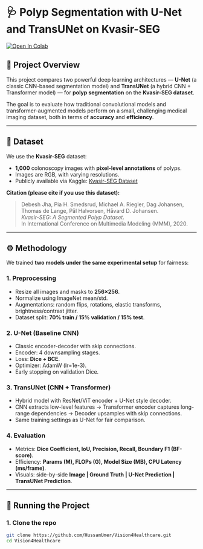 # 🩺 Polyp Segmentation with U-Net and TransUNet on Kvasir-SEG

[![Open In Colab](https://colab.research.google.com/assets/colab-badge.svg)](https://colab.research.google.com/github/yourusername/your-repo/blob/main/notebook.ipynb)

## 📌 Project Overview

This project compares two powerful deep learning architectures — **U-Net** (a classic CNN-based segmentation model) and **TransUNet** (a hybrid CNN + Transformer model) — for **polyp segmentation** on the **Kvasir-SEG dataset**.  

The goal is to evaluate how traditional convolutional models and transformer-augmented models perform on a small, challenging medical imaging dataset, both in terms of **accuracy** and **efficiency**.

---

## 📂 Dataset

We use the **Kvasir-SEG** dataset:  
- **1,000** colonoscopy images with **pixel-level annotations** of polyps.  
- Images are RGB, with varying resolutions.  
- Publicly available via Kaggle: [Kvasir-SEG Dataset](https://www.kaggle.com/datasets/debeshjha1/kvasirseg)  

**Citation (please cite if you use this dataset):**
> Debesh Jha, Pia H. Smedsrud, Michael A. Riegler, Dag Johansen, Thomas de Lange, Pål Halvorsen, Håvard D. Johansen.  
> *Kvasir-SEG: A Segmented Polyp Dataset*.  
> In International Conference on Multimedia Modeling (MMM), 2020.  

---

## ⚙️ Methodology

We trained **two models under the same experimental setup** for fairness:

### 1. Preprocessing
- Resize all images and masks to **256×256**.  
- Normalize using ImageNet mean/std.  
- Augmentations: random flips, rotations, elastic transforms, brightness/contrast jitter.  
- Dataset split: **70% train / 15% validation / 15% test**.

### 2. U-Net (Baseline CNN)
- Classic encoder-decoder with skip connections.  
- Encoder: 4 downsampling stages.  
- Loss: **Dice + BCE**.  
- Optimizer: AdamW (lr=1e-3).  
- Early stopping on validation Dice.  

### 3. TransUNet (CNN + Transformer)
- Hybrid model with ResNet/ViT encoder + U-Net style decoder.  
- CNN extracts low-level features → Transformer encoder captures long-range dependencies → Decoder upsamples with skip connections.  
- Same training settings as U-Net for fair comparison.  

### 4. Evaluation
- Metrics: **Dice Coefficient, IoU, Precision, Recall, Boundary F1 (BF-score)**.  
- Efficiency: **Params (M), FLOPs (G), Model Size (MB), CPU Latency (ms/frame)**.  
- Visuals: side-by-side **Image | Ground Truth | U-Net Prediction | TransUNet Prediction**.

---

## 🚀 Running the Project

### 1. Clone the repo
```bash
git clone https://github.com/HussamUmer/Vision4Healthcare.git
cd Vision4Healthcare

